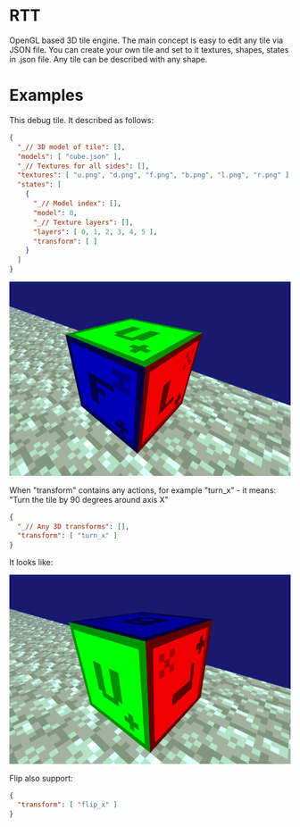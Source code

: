 # RTT

OpenGL based 3D tile engine. The main concept is easy to edit any tile via JSON file. You can create your own tile and set to it textures, shapes, states in .json file.
Any tile can be described with any shape.

# Examples
This debug tile. It described as follows:
```json
{
  "_// 3D model of tile": [],
  "models": [ "cube.json" ],
  "_// Textures for all sides": [],
  "textures": [ "u.png", "d.png", "f.png", "b.png", "l.png", "r.png" ],
  "states": [
    {
      "_// Model index": [],
      "model": 0,
      "_// Texture layers": [],
      "layers": [ 0, 1, 2, 3, 4, 5 ],
      "transform": [ ]
    }
  ]
}
```
![screenshot](tile1.png)

When "transform" contains any actions, for example "turn_x" - it means: "Turn the tile by 90 degrees around axis X"
```json
{
  "_// Any 3D transforms": [],
  "transform": [ "turn_x" ]
}
```
It looks like:

![screenshot](tile2.png)

Flip also support:
```json
{
  "transform": [ "flip_x" ]
}
```

